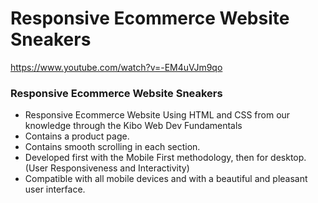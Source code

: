 # Responsive Ecommerce Website Sneakers
https://www.youtube.com/watch?v=-EM4uVJm9qo
### Responsive Ecommerce Website Sneakers

- Responsive Ecommerce Website Using HTML and CSS from our knowledge through the Kibo Web Dev Fundamentals
- Contains a product page.
- Contains smooth scrolling in each section.
- Developed first with the Mobile First methodology, then for desktop.(User Responsiveness and Interactivity)
- Compatible with all mobile devices and with a beautiful and pleasant user interface.

